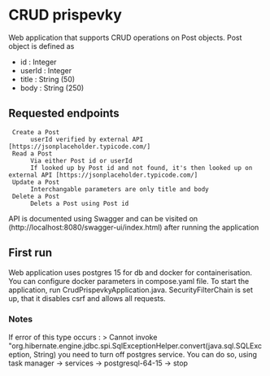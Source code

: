 # CRUD prispevky

Web application that supports CRUD operations on Post objects.
Post object is defined as 
* id : Integer 
* userId : Integer  
* title : String (50)
* body : String (250)                            

## Requested endpoints  
     Create a Post
          userId verified by external API [https://jsonplaceholder.typicode.com/] 
     Read a Post
          Via either Post id or userId 
          If looked up by Post id and not found, it's then looked up on external API [https://jsonplaceholder.typicode.com/]
     Update a Post
          Interchangable parameters are only title and body
     Delete a Post
          Delets a Post using Post id

API is documented using Swagger and can be visited on (http://localhost:8080/swagger-ui/index.html) after running the application


## First run
Web application uses postgres 15 for db and docker for containerisation. You can configure docker parameters in compose.yaml file. To start the application, run CrudPrispevkyApplication.java. SecurityFilterChain is set up, that it disables csrf and allows all requests. 


### Notes
If error of this type occurs :  > Cannot invoke "org.hibernate.engine.jdbc.spi.SqlExceptionHelper.convert(java.sql.SQLException, String)
you need to turn off postgres service. You can do so, using task manager -> services -> postgresql-64-15 -> stop
